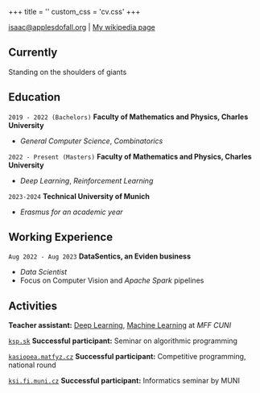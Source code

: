 +++
title = ''
custom_css = 'cv.css'
+++
<div id="webaddress">
<a href="isaac@applesdofall.org">isaac@applesdofall.org</a>
| <a href="http://en.wikipedia.org/wiki/Isaac_Newton">My wikipedia page</a>
</div>


## Currently

Standing on the shoulders of giants


## Education

`2019 - 2022 (Bachelors)`
__Faculty of Mathematics and Physics, Charles University__
- *General Computer Science*, *Combinatorics*

`2022 - Present (Masters)`
__Faculty of Mathematics and Physics, Charles University__
- *Deep Learning*, *Reinforcement Learning*

`2023-2024`
__Technical University of Munich__
- *Erasmus for an academic year*


## Working Experience

`Aug 2022 - Aug 2023`
__DataSentics, an Eviden business__
- *Data Scientist*
- Focus on Computer Vision and *Apache Spark* pipelines

## Activities
__Teacher assistant:__ [Deep Learning](https://ufal.mff.cuni.cz/courses/npfl138/2324-summer), [Machine Learning](https://ufal.mff.cuni.cz/courses/npfl129/2324-winter) at *MFF CUNI*

[`ksp.sk`](https://ksp.sk)
__Successful participant:__  Seminar on algorithmic programming

[`kasiopea.matfyz.cz`](https://kasiopea.matfyz.cz)
__Successful participant:__  Competitive programming, national round

[`ksi.fi.muni.cz`](https://ksi.fi.muni.cz)
__Successful participant:__  Informatics seminar by MUNI
